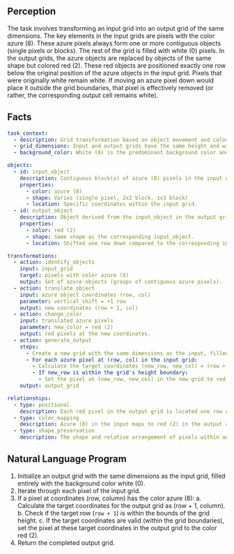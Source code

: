 ## Perception

The task involves transforming an input grid into an output grid of the same dimensions.
The key elements in the input grids are pixels with the color azure (8). These azure pixels always form one or more contiguous objects (single pixels or blocks). The rest of the grid is filled with white (0) pixels.
In the output grids, the azure objects are replaced by objects of the same shape but colored red (2). These red objects are positioned exactly one row below the original position of the azure objects in the input grid. Pixels that were originally white remain white. If moving an azure pixel down would place it outside the grid boundaries, that pixel is effectively removed (or rather, the corresponding output cell remains white).

## Facts


```yaml
task_context:
  - description: Grid transformation based on object movement and color change.
  - grid_dimensions: Input and output grids have the same height and width in each example.
  - background_color: White (0) is the predominant background color and remains unchanged unless replaced by a transformed object.

objects:
  - id: input_object
    description: Contiguous block(s) of azure (8) pixels in the input grid.
    properties:
      - color: azure (8)
      - shape: Varies (single pixel, 2x2 block, 1x3 block)
      - location: Specific coordinates within the input grid.
  - id: output_object
    description: Object derived from the input_object in the output grid.
    properties:
      - color: red (2)
      - shape: Same shape as the corresponding input_object.
      - location: Shifted one row down compared to the corresponding input_object.

transformations:
  - action: identify_objects
    input: input_grid
    target: pixels with color azure (8)
    output: Set of azure objects (groups of contiguous azure pixels).
  - action: translate_object
    input: azure object coordinates (row, col)
    parameter: vertical_shift = +1 row
    output: new coordinates (row + 1, col)
  - action: change_color
    input: translated azure pixels
    parameter: new_color = red (2)
    output: red pixels at the new coordinates.
  - action: generate_output
    steps:
      - Create a new grid with the same dimensions as the input, filled with white (0).
      - For each azure pixel at (row, col) in the input grid:
        - Calculate the target coordinates (new_row, new_col) = (row + 1, col).
        - If new_row is within the grid's height boundary:
          - Set the pixel at (new_row, new_col) in the new grid to red (2).
    output: output_grid

relationships:
  - type: positional
    description: Each red pixel in the output grid is located one row directly below the corresponding azure pixel in the input grid.
  - type: color_mapping
    description: Azure (8) in the input maps to red (2) in the output after translation.
  - type: shape_preservation
    description: The shape and relative arrangement of pixels within an object are preserved during the transformation.
```


## Natural Language Program

1.  Initialize an output grid with the same dimensions as the input grid, filled entirely with the background color white (0).
2.  Iterate through each pixel of the input grid.
3.  If a pixel at coordinates (row, column) has the color azure (8):
    a.  Calculate the target coordinates for the output grid as (row + 1, column).
    b.  Check if the target row (`row + 1`) is within the bounds of the grid height.
    c.  If the target coordinates are valid (within the grid boundaries), set the pixel at these target coordinates in the output grid to the color red (2).
4.  Return the completed output grid.